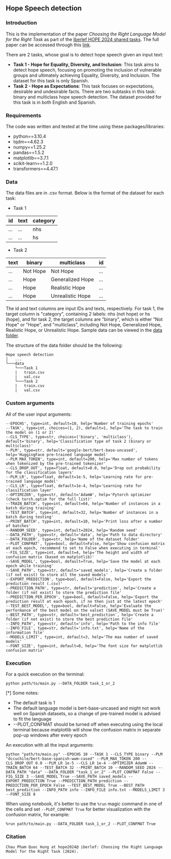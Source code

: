 ## Hope Speech detection

### Introduction
This is the implementation of the paper *Choosing the Right Language Model for the Right Task* as part of the [Iberlef HOPE 2024 shared tasks](https://codalab.lisn.upsaclay.fr/competitions/17714). The full paper can be accessed through this [link](https://www.google.com/url?sa=t&rct=j&q=&esrc=s&source=web&cd=&cad=rja&uact=8&ved=2ahUKEwj1lbfX54KPAxXgaPUHHV9iPAQQFnoECBkQAQ&url=https%3A%2F%2Fceur-ws.org%2FVol-3756%2FHOPE2024_paper3.pdf&usg=AOvVaw10GVu5qjGVJpoZHNH7Vgv7&opi=89978449).

There are 2 tasks, whose goal is to detect hope speech given an input text:
- **Task 1 - Hope for Equality, Diversity, and Inclusion**: This task aims to detect hope speech, focusing on promoting the inclusion of vulnerable groups and ultimately achieving Equality, Diversity, and Inclusion. The dataset for this task is only Spanish.
- **Task 2 - Hope as Expectations**: This task focuses on expectations, desirable and undesirable facts. There are two subtasks in this task: binary and multiclass hope speech detection. The dataset provided for this task is in both English and Spanish.

### Requirements
The code was written and tested at the time using these packages/libraries:
- python==3.10.4
- tqdm==4.62.3
- numpy==1.25.2
- pandas==1.5.2
- matplotlib==3.7.1
- scikit-learn==1.2.0
- transformers==4.47.1

### Data
The data files are in .csv format. Below is the format of the dataset for each task:
- Task 1

| id | text | category |
| ----------- | ----------- | ----------- |
| ... | ... | nhs |
| ... | ... | hs |

- Task 2

| text | binary | multiclass | id |
| ----------- | ----------- | ----------- | ----------- |
| ... | Not Hope | Not Hope | ... |
| ... | Hope | Generalized Hope | ... |
| ... | Hope | Realistic Hope | ... |
| ... | Hope | Unrealistic Hope | ... |

The id and text columns are input IDs and texts, respectively. For task 1, the target column is "category", containing 2 labels: nhs (not hope) or hs (hope), and for task 2, the target columns are "binary", which is either "Not Hope" or "Hope", and "multiclass", including Not Hope, Generalized Hope, Realistic Hope, or Unrealistic Hope. Sample data can be viewed in the [data folder](https://github.com/hugoquintel/Hope-Speech-Detection/tree/main/data).

The structure of the data folder should be the following:

```
Hope speech detection
│   ...
└───data
    └───Task 1
    |   train.csv
    |   val.csv
    └───Task 2
    |   train.csv
    |   val.csv
```

### Custom arguments
All of the user input arguments:
```
--EPOCHS', type=int, default=10, help='Number of training epochs'
--TASK', type=int, choices=(1, 2), default=1, help='The task to train the model on (1 or 2)'
--CLS_TYPE', type=str, choices=('binary', 'multiclass'), default='binary', help='Classification type of task 2 (binary or multiclass)'
--PLM', type=str, default='google-bert/bert-base-uncased', help='HuggingFace pre-trained language model'
--PLM_MAX_TOKEN', type=int, default=200, help='Max number of tokens when tokenized by the pre-trained tokenizer'
--CLS_DROP_OUT', type=float, default=0.0, help='Drop out probability for the classification layers'
--PLM_LR', type=float, default=1e-5, help='Learning rate for pre-trained language model'
--CLS_LR', type=float, default=1e-4, help='Learning rate for classification layer'
--OPTIMIZER', type=str, default='AdamW', help='Pytorch optimizer (check torch.optim for the full list)'
--TRAIN_BATCH', type=int, default=64, help='Number of instances in a batch during training'
--TEST_BATCH', type=int, default=32, help='Number of instances in a batch during testing'
--PRINT_BATCH', type=int, default=10, help='Print loss after a number of batches'
--RANDOM_SEED', type=int, default=2024, help='Random seed'
--DATA_PATH', type=str, default='data', help='Path to data directory'
--DATA_FOLDER', type=str, help='Name of the dataset folder'
--PLOT_CONFMAT', type=bool, default=False, help='Show confusion matrix at each epoch, recommend to set to False when executing in terminal'
--FIG_SIZE', type=int, default=4, help='The height and width of confusion matrix (based on matplotlib)'
--SAVE_MODEL', type=bool, default=True, help='Save the model at each epoch while training'
--SAVE_PATH', type=str, default='saved_models', help='Create a folder (if not exist) to store all the saved models'
--EXPORT_PREDICTION', type=bool, default=False, help='Export the prediction result (.csv)'
--PREDICTION_PATH', type=str, default='prediction', help='Create a folder (if not exist) to store the prediction file'
--PREDICTION_PER_EPOCH', type=bool, default=False, help='Export the prediction result at each epoch, if no then just at the latest epoch'
--TEST_BEST_MODEL', type=bool, default=False, help='Evaluate the performance of the best model on the valset (SAVE_MODEL must be True)'
--BEST_PATH', type=str, default='best_prediction', help='Create a folder (if not exist) to store the best prediction file'
--INFO_PATH', type=str, default='info', help='Path to the info file'
--INFO_FILE', type=str, default='info.txt', help='Name of the information file'
--MODELS_LIMIT', type=int, default=3, help='The max number of saved models'
--FONT_SIZE', type=int, default=8, help='The font size for matplotlib confusion matrix'
```

### Execution
For a quick execution on the terminal:
```
python path/to/main.py --DATA_FOLDER task_1_or_2
```

[*] Some notes:
- The default task is 1
- The default language model is bert-base-uncased and might not work well on Spanish datasets, so a change of pre-trained model is advised to fit the language
- --PLOT_CONFMAT should be turned off when executing using the local terminal because matplotlib will show the confusion matrix in separate pop-up windows after every epoch

An execution with all the input arguments:
```
python "path/to/main.py" --EPOCHS 10 --TASK 1 --CLS_TYPE binary --PLM "dccuchile/bert-base-spanish-wwm-cased" --PLM_MAX_TOKEN 200 --CLS_DROP_OUT 0.0 --PLM_LR 1e-5 --CLS_LR 1e-4 --OPTIMIZER AdamW --TRAIN_BATCH 64 --TEST_BATCH 32 --PRINT_BATCH 10 --RANDOM_SEED 2024 --DATA_PATH "data" --DATA_FOLDER "task_1_or_2" --PLOT_CONFMAT False --FIG_SIZE 3 --SAVE_MODEL True --SAVE_PATH saved_models --EXPORT_PREDICTION True --PREDICTION_PATH prediction --PREDICTION_PER_EPOCH False --TEST_BEST_MODEL True --BEST_PATH best_prediction --INFO_PATH info --INFO_FILE info.txt --MODELS_LIMIT 3 --FONT_SIZE 8
```

When using notebook, it's better to use the ```%run``` magic command in one of the cells and set ```--PLOT_CONFMAT True``` for better visualization with the confusion matrix, for example:
```
%run path/to/main.py --DATA_FOLDER task_1_or_2 --PLOT_CONFMAT True
```

### Citation
```
Chau Pham Quoc Hung at hope2024@ iberlef: Choosing the Right Language Model for the Right Task (2024).
```